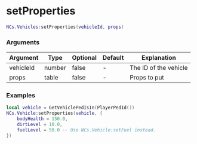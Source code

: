 # setProperties

```lua
NCs.Vehicles:setProperties(vehicleId, props)
```

### Arguments

| Argument  | Type   | Optional | Default | Explanation           |
| --------- | ------ | -------- | ------- | --------------------- |
| vehicleId | number | false    | -       | The ID of the vehicle |
| props     | table  | false    | -       | Props to put          |

### Examples

```lua
local vehicle = GetVehiclePedIsIn(PlayerPedId())
NCs.Vehicle:setProperties(vehicle, {
    bodyHealth = 150.0,
    dirtLevel = 10.0,
    fuelLevel = 50.0 -- Use NCs.Vehicle:setFuel instead.
})
```
